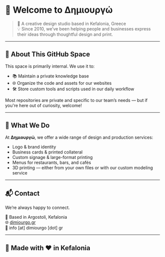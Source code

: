 # 👋 Welcome to Δημιουργώ

> 🎨 A creative design studio based in Kefalonia, Greece  
> 💡 Since 2010, we’ve been helping people and businesses express their ideas through thoughtful design and print.

---

## 🧠 About This GitHub Space

This space is primarily internal. We use it to:

- 📚 Maintain a private knowledge base
- 🌐 Organize the code and assets for our websites
- 🛠️ Store custom tools and scripts used in our daily workflow

Most repositories are private and specific to our team’s needs — but if you're here out of curiosity, welcome!

---

## 🎨 What We Do

At **Δημιουργώ**, we offer a wide range of design and production services:

- Logo & brand identity  
- Business cards & printed collateral  
- Custom signage & large-format printing  
- Menus for restaurants, bars, and cafés  
- 3D printing — either from your own files or with our custom modeling service

---

## 📬 Contact

We’re always happy to connect.

📍 Based in Argostoli, Kefalonia  
🌐 [dimiourgo.gr](https://www.dimiourgo.gr)  
📧 info [at] dimiourgo [dot] gr

---

## 🌴 Made with ❤️ in Kefalonia
